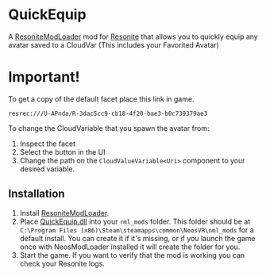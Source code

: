 # QuickEquip
A [ResoniteModLoader](https://github.com/resonite-modding-group/ResoniteModLoader) mod for [Resonite](https://resonite.com/) that allows you to quickly equip any avatar saved to a CloudVar<Uri> (This includes your Favorited Avatar)

# Important!
To get a copy of the default facet place this link in game.
```
resrec:///U-APnda/R-3dac5cc9-cb18-4f20-bae3-b0c739379ae3
```
To change the CloudVariable that you spawn the avatar from:
1. Inspect the facet
1. Select the button in the UI
1. Change the path on the `CloudValueVariable<Uri>` component to your desired variable. 



## Installation
1. Install [ResoniteModLoader](https://github.com/resonite-modding-group/ResoniteModLoader).
1. Place [QuickEquip.dll](https://github.com/Ap6661/QuickEquip/releases/latest/download/QuickEquip.dll) into your `rml_mods` folder. This folder should be at `C:\Program Files (x86)\Steam\steamapps\common\NeosVR\nml_mods` for a default install. You can create it if it's missing, or if you launch the game once with NeosModLoader installed it will create the folder for you.
1. Start the game. If you want to verify that the mod is working you can check your Resonite logs.
